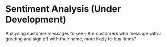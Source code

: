 # Sentiment Analysis (Under Development)
Analysing customer messages to see - Are customers who message with a greeting and sign off with their name, more likely to buy items?
